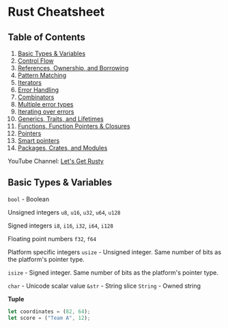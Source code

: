 # Rust Cheatsheet

## Table of Contents
1. [Basic Types & Variables](#basic-types-&-variables)
2. [Control Flow](#control-flow)
3. [References, Ownership, and Borrowing](#references-ownership-and-borrowing)
4. [Pattern Matching](#pattern-matching)
5. [Iterators](#iterators)
6. [Error Handling](#error-handling)
7. [Combinators](#combinators)
8. [Multiple error types](#multiple-error-types)
9. [Iterating over errors](#iterating-over-errors)
10. [Generics, Traits, and Lifetimes](#generics-traits-and-lifetimes)
11. [Functions, Function Pointers & Closures](#functions-function-pointers-&-closures)
12. [Pointers](#pointers)
13. [Smart pointers](#smart-pointers)
14. [Packages, Crates, and Modules](#packages-crates-and-modules)

YouTube Channel: [Let's Get Rusty](https://www.youtube.com/c/LetsGetRusty)

## Basic Types & Variables
`bool` - Boolean

Unsigned integers
`u8`, `u16`, `u32`, `u64`, `u128`

Signed integers
`i8`, `i16`, `i32`, `i64`, `i128`

Floating point numbers
`f32`, `f64`

Platform specific integers
`usize` - Unsigned integer. Same number of bits as the platform's pointer type.

`isize` - Signed integer. Same number of bits as the platform's pointer type.

`char` - Unicode scalar value
`&str` - String slice
`String` - Owned string

**Tuple**
```rust
let coordinates = (82, 64);
let score = ("Team A", 12);

